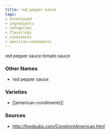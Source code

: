```yaml
---
title: red pepper sauce
tags:
- unreviewed
- ingredients
- categories
- flavorings
- condiments
- american-condiments
---
```

red pepper sauce tomato sauce

### Other Names

* red pepper sauce

### Varieties

* [[american-condiments]]

### Sources
* http://foodsubs.com/CondimntAmerican.html
